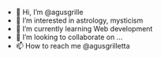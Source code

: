 - 👋 Hi, I’m @agusgrille
- 👀 I’m interested in astrology, mysticism
- 🌱 I’m currently learning Web development
- 💞️ I’m looking to collaborate on ...
- 📫 How to reach me @agusgrilletta

<!---
agusgrille/agusgrille is a ✨ special ✨ repository because its `README.md` (this file) appears on your GitHub profile.
You can click the Preview link to take a look at your changes.
--->
